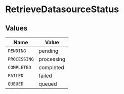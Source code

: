 # RetrieveDatasourceStatus


## Values

| Name         | Value        |
| ------------ | ------------ |
| `PENDING`    | pending      |
| `PROCESSING` | processing   |
| `COMPLETED`  | completed    |
| `FAILED`     | failed       |
| `QUEUED`     | queued       |